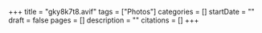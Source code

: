 +++
title = "gky8k7t8.avif"
tags = ["Photos"]
categories = []
startDate = ""
draft = false
pages = []
description = ""
citations = []
+++
